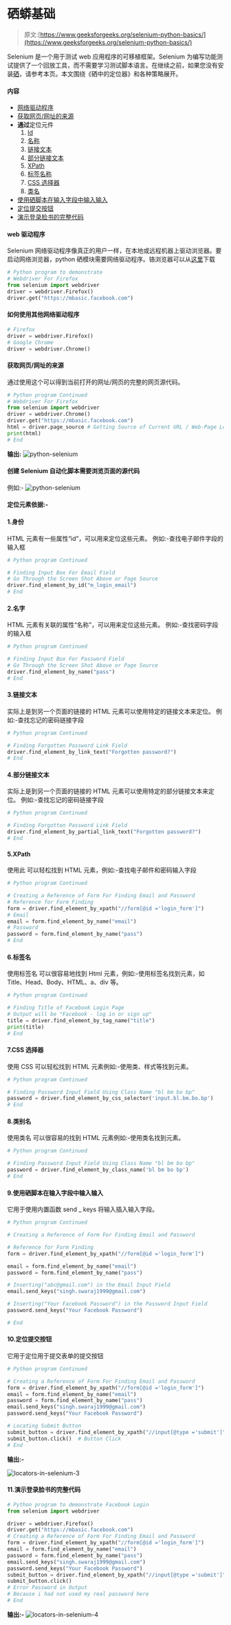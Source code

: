 # 硒蟒基础

> 原文:[https://www.geeksforgeeks.org/selenium-python-basics/](https://www.geeksforgeeks.org/selenium-python-basics/)

Selenium 是一个用于测试 web 应用程序的可移植框架。Selenium 为编写功能测试提供了一个回放工具，而不需要学习测试脚本语言。在继续之前，如果您没有安装[硒](https://www.geeksforgeeks.org/how-to-install-selenium-in-python)，请参考本页。本文围绕《硒中的定位器》和各种策略展开。

#### 内容

*   [网络驱动程序](#webdriver)
*   [获取网页/网址的来源](#getting-source)
*   **通过**定位元件
    1.  [Id](#byid)
    2.  [名称](#byname)
    3.  [链接文本](#bylinktext)
    4.  [部分链接文本](#bypartiallinktext)
    5.  [XPath](#byxpath)
    6.  [标签名称](#bytagname)
    7.  [CSS 选择器](#bycssselector)
    8.  [类名](#bycssselector)
*   [使用硒脚本在输入字段中输入输入](#InsertingInput)
*   [定位提交按钮](#findingsubmitbutton)
*   [演示登录脸书的完整代码](#FacebookLoginCode)

#### web 驱动程序

Selenium 网络驱动程序像真正的用户一样，在本地或远程机器上驱动浏览器。要启动网络浏览器，python 硒模块需要网络驱动程序。铬浏览器可以从[这里](https://chromedriver.chromium.org/downloads)下载

```py
# Python program to demonstrate
# Webdriver For Firefox
from selenium import webdriver
driver = webdriver.Firefox()
driver.get("https://mbasic.facebook.com")
```

#### 如何使用其他网络驱动程序

```py
# Firefox 
driver = webdriver.Firefox()
# Google Chrome 
driver = webdriver.Chrome()
```

#### 获取网页/网址的来源

通过使用这个可以得到当前打开的网址/网页的完整的网页源代码。

```py
# Python program Continued
# Webdriver For Firefox
from selenium import webdriver
driver = webdriver.Chrome()
driver.get("https://mbasic.facebook.com")
html = driver.page_source # Getting Source of Current URL / Web-Page Loaded
print(html)
# End
```

**输出:**
![python-selenium](img/24a7cc9f3bd61aab18c827627f155091.png)

#### 创建 Selenium 自动化脚本需要浏览页面的源代码

例如:-
![python-selenium](img/cc638e2255058c85412aa8d80a730dba.png)

#### 定位元素依据:-

#### 1.身份

HTML 元素有一些属性“id”，可以用来定位这些元素。
例如:-查找电子邮件字段的输入框

```py
# Python program Continued

# Finding Input Box For Email Field
# Go Through the Screen Shot Above or Page Source
driver.find_element_by_id("m_login_email") 
# End
```

#### 2.名字

HTML 元素有关联的属性“名称”，可以用来定位这些元素。
例如:-查找密码字段的输入框

```py
# Python program Continued

# Finding Input Box For Password Field
# Go Through the Screen Shot Above or Page Source
driver.find_element_by_name("pass")    
# End
```

#### 3.链接文本

实际上是到另一个页面的链接的 HTML 元素可以使用特定的链接文本来定位。
例如:-查找忘记的密码链接字段

```py
# Python program Continued

# Finding Forgotten Password Link Field
driver.find_element_by_link_text("Forgotten password?")
# End
```

#### 4.部分链接文本

实际上是到另一个页面的链接的 HTML 元素可以使用特定的部分链接文本来定位。
例如:-查找忘记的密码链接字段

```py
# Python program Continued

# Finding Forgotten Password Link Field
driver.find_element_by_partial_link_text("Forgotten password?")
# End
```

#### 5.XPath

使用此
可以轻松找到 HTML 元素，例如:-查找电子邮件和密码输入字段

```py
# Python program Continued

# Creating a Reference of Form For Finding Email and Password
# Reference for Form Finding
form = driver.find_element_by_xpath("//form[@id ='login_form']")
# Email
email = form.find_element_by_name("email") 
# Password
password = form.find_element_by_name("pass") 
# End
```

#### 6.标签名

使用标签名
可以很容易地找到 Html 元素，例如:-使用标签名找到元素，如 Title、Head、Body、HTML、a、div 等。

```py
# Python program Continued

# Finding Title of Facebook Login Page
# Output will be "Facebook - log in or sign up"
title = driver.find_element_by_tag_name("title") 
print(title)
# End
```

#### 7.CSS 选择器

使用 CSS
可以轻松找到 HTML 元素例如:-使用类、样式等找到元素。

```py
# Python program Continued

# Finding Password Input Field Using Class Name "bl bm bo bp"
password = driver.find_element_by_css_selector('input.bl.bm.bo.bp')
# End
```

#### 8.类别名

使用类名
可以很容易的找到 HTML 元素例如:-使用类名找到元素。

```py
# Python program Continued

# Finding Password Input Field Using Class Name "bl bm bo bp"
password = driver.find_element_by_class_name('bl bm bo bp')
# End
```

#### 9.使用硒脚本在输入字段中输入输入

它用于使用内置函数 send _ keys 将输入插入输入字段。

```py
# Python program Continued

# Creating a Reference of Form For Finding Email and Password

# Reference for Form Finding
form = driver.find_element_by_xpath("//form[@id ='login_form']") 

email = form.find_element_by_name("email") 
password = form.find_element_by_name("pass") 

# Inserting("abc@gmail.com") in the Email Input Field
email.send_keys("singh.swaraj1999@gmail.com") 

# Inserting("Your Facebook Password") in the Password Input Field 
password.send_keys("Your Facebook Password")   

# End
```

#### 10.定位提交按钮

它用于定位用于提交表单的提交按钮

```py
# Python program Continued

# Creating a Reference of Form For Finding Email and Password
form = driver.find_element_by_xpath("//form[@id ='login_form']") 
email = form.find_element_by_name("email") 
password = form.find_element_by_name("pass") 
email.send_keys("singh.swaraj1999@gmail.com")  
password.send_keys("Your Facebook Password") 

# Locating Submit Button
submit_button = driver.find_element_by_xpath("//input[@type ='submit']") 
submit_button.click()  # Button Click
# End
```

**输出:-**

![locators-in-selenium-3](img/a19c8ee2a0abd3dcc2e51168f74081bc.png)

#### 11.演示登录脸书的完整代码

```py
# Python program to demonstrate Facebook Login
from selenium import webdriver

driver = webdriver.Firefox()  
driver.get("https://mbasic.facebook.com")  
# Creating a Reference of Form For Finding Email and Password
form = driver.find_element_by_xpath("//form[@id ='login_form']")
email = form.find_element_by_name("email") 
password = form.find_element_by_name("pass")
email.send_keys("singh.swaraj1999@gmail.com")
password.send_keys("Your Facebook Password") 
submit_button = driver.find_element_by_xpath("//input[@type ='submit']")
submit_button.click() 
# Error Password in Output
# Because i had not used my real password here
# End
```

**输出:-**
![locators-in-selenium-4](img/df7fd47ce7632855a92169bc9bb8f319.png)